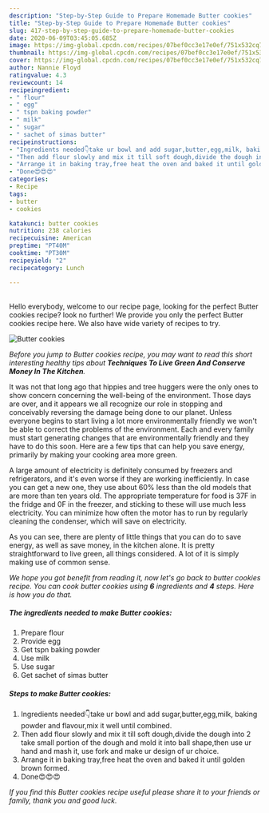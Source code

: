 ```yaml
---
description: "Step-by-Step Guide to Prepare Homemade Butter cookies"
title: "Step-by-Step Guide to Prepare Homemade Butter cookies"
slug: 417-step-by-step-guide-to-prepare-homemade-butter-cookies
date: 2020-06-09T03:45:05.685Z
image: https://img-global.cpcdn.com/recipes/07bef0cc3e17e0ef/751x532cq70/butter-cookies-recipe-main-photo.jpg
thumbnail: https://img-global.cpcdn.com/recipes/07bef0cc3e17e0ef/751x532cq70/butter-cookies-recipe-main-photo.jpg
cover: https://img-global.cpcdn.com/recipes/07bef0cc3e17e0ef/751x532cq70/butter-cookies-recipe-main-photo.jpg
author: Nannie Floyd
ratingvalue: 4.3
reviewcount: 14
recipeingredient:
- " flour"
- " egg"
- " tspn baking powder"
- " milk"
- " sugar"
- " sachet of simas butter"
recipeinstructions:
- "Ingredients needed👇take ur bowl and add sugar,butter,egg,milk, baking powder and flavour,mix it well until combined."
- "Then add flour slowly and mix it till soft dough,divide the dough into 2 take small portion of the dough and mold it into ball shape,then use ur hand and mash it, use fork and make ur design of ur choice."
- "Arrange it in baking tray,free heat the oven and baked it until golden brown formed."
- "Done😍😍😍"
categories:
- Recipe
tags:
- butter
- cookies

katakunci: butter cookies 
nutrition: 238 calories
recipecuisine: American
preptime: "PT40M"
cooktime: "PT30M"
recipeyield: "2"
recipecategory: Lunch

---
```

<br>
Hello everybody, welcome to our recipe page, looking for the perfect Butter cookies recipe? look no further! We provide you only the perfect Butter cookies recipe here. We also have wide variety of recipes to try.
<br>


![Butter cookies](https://img-global.cpcdn.com/recipes/07bef0cc3e17e0ef/751x532cq70/butter-cookies-recipe-main-photo.jpg)

<i>Before you jump to Butter cookies recipe, you may want to read this short interesting healthy tips about 
<strong>Techniques To Live Green And Conserve Money In The Kitchen</strong>.</i>
</br>

It was not that long ago that hippies and tree huggers were the only ones to show concern concerning the well-being of the environment. Those days are over, and it appears we all recognize our role in stopping and conceivably reversing the damage being done to our planet. Unless everyone begins to start living a lot more environmentally friendly we won't be able to correct the problems of the environment. Each and every family must start generating changes that are environmentally friendly and they have to do this soon. Here are a few tips that can help you save energy, primarily by making your cooking area more green.

A large amount of electricity is definitely consumed by freezers and refrigerators, and it's even worse if they are working inefficiently. In case you can get a new one, they use about 60% less than the old models that are more than ten years old. The appropriate temperature for food is 37F in the fridge and 0F in the freezer, and sticking to these will use much less electricity. You can minimize how often the motor has to run by regularly cleaning the condenser, which will save on electricity.

As you can see, there are plenty of little things that you can do to save energy, as well as save money, in the kitchen alone. It is pretty straightforward to live green, all things considered. A lot of it is simply making use of common sense.


<i>We hope you got benefit from reading it, now let's go back to butter cookies recipe. You can cook butter cookies using <strong>6</strong> ingredients and <strong>4</strong> steps. Here is how you do that.
</i>

##### The ingredients needed to make Butter cookies:

1. Prepare  flour
1. Provide  egg
1. Get  tspn baking powder
1. Use  milk
1. Use  sugar
1. Get  sachet of simas butter


##### Steps to make Butter cookies:

1. Ingredients needed👇take ur bowl and add sugar,butter,egg,milk, baking powder and flavour,mix it well until combined.
1. Then add flour slowly and mix it till soft dough,divide the dough into 2 take small portion of the dough and mold it into ball shape,then use ur hand and mash it, use fork and make ur design of ur choice.
1. Arrange it in baking tray,free heat the oven and baked it until golden brown formed.
1. Done😍😍😍


<i>If you find this Butter cookies recipe useful please share it to your friends or family, thank you and good luck.</i>
